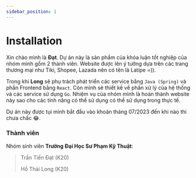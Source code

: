 ```yaml
---
sidebar_position: 1
---
```


# Installation

Xin chào mình là **Đạt**. Dự án này là sản phẩm của khóa luận tốt nghiệp của nhóm mình gồm 2 thành viên. Website được lên ý tưởng dựa trên các trang thương mại như Tiki, Shopee, Lazada nên có tên là Latipe =)). 

Trong khi **Long** sẽ phụ trách phát triển các service bằng `Java (Spring)` và phần Frontend bằng `React`. Còn mình sẽ thiết kế về phần xử lý của hệ thống và các service sử dụng `Go`. Nhiệm vụ của nhóm mình là hoàn thành website này sao cho các tính năng có thể sử dụng có thể sử dụng trong thực tế.

Dự án này được tụi mình bắt đầu vào khoản tháng 07/2023 đến khi nào thì chưa chắc 😂.



### Thành viên

Nhóm sinh viên **Trường Đại Học Sư Phạm Kỹ Thuật**:
>Trần Tiến Đạt (K20)
>
>Hồ Thái Long (K20)

